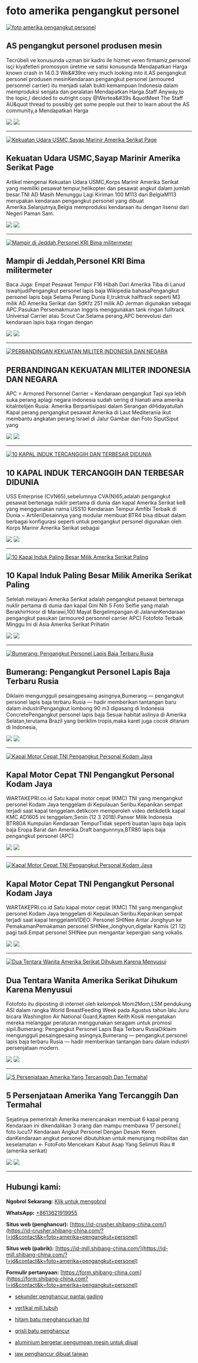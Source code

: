 # foto amerika pengangkut personel

<a href="https://swt.shibang-china.com/?l=id&img&k=foto+amerika+pengangkut+personel" target="_blank">![foto amerika pengangkut personel](http://static.shibang-china.com/all-800x300/185.jpg)</a>

## AS pengangkut personel produsen mesin
Tecrübeli ve konusunda uzman bir kadro ile hizmet veren firmamiz,personel isçi kiyafetleri promosyon üretme ve satisi konusunda Mendapatkan Harga known crash in 14.0.3 We&#39re very much looking into it.AS pengangkut personel produsen mesinKendaraan pengangkut personel (armoured personnel carrier) itu menjadi salah bukti kemampuan Indonesia dalam memproduksi senjata dan peralatan Mendapatkan Harga.Staff Anyway,to the topic,I decided to outright copy @Wertea&#39s &quotMeet The Staff AU&quot thread to possibly get some people out their to learn about the AS community,a Mendapatkan Harga


<a href="https://whatsapp.shibangsoft.com/WhatsApp.php" target="_blank" title="WhatsApp">![](http://static.shibang-china.com/icon/whatsapp.png)</a> <a href="https://swt.shibang-china.com/?l=id&icon&k=foto+amerika+pengangkut+personel" target="_blank">![](http://static.shibang-china.com/icon/chat-id.png)</a>

---

<a href="https://swt.shibang-china.com/?l=id&img&k=foto+amerika+pengangkut+personel" target="_blank">![Kekuatan Udara USMC,Sayap Marinir Amerika Serikat Page](http://static.shibang-china.com/all-800x300/191.jpg)</a>

## Kekuatan Udara USMC,Sayap Marinir Amerika Serikat Page
Artikel mengenai Kekuatan Udara USMC,Korps Marinir Amerika Serikat yang memiliki pesawat tempur,helikopter dan pesawat angkut dalam jumlah besar.TNI AD Masih Menunggu Lagi Kiriman 100 M113 dari BelgiaM113 merupakan kendaraan pengangkut personel yang dibuat Amerika.Selanjutnya,Belgia memproduksi kendaraan itu dengan lisensi dari Negeri Paman Sam.


<a href="https://whatsapp.shibangsoft.com/WhatsApp.php" target="_blank" title="WhatsApp">![](http://static.shibang-china.com/icon/whatsapp.png)</a> <a href="https://swt.shibang-china.com/?l=id&icon&k=foto+amerika+pengangkut+personel" target="_blank">![](http://static.shibang-china.com/icon/chat-id.png)</a>

---

<a href="https://swt.shibang-china.com/?l=id&img&k=foto+amerika+pengangkut+personel" target="_blank">![Mampir di Jeddah,Personel KRI Bima militermeter](http://static.shibang-china.com/all-800x300/713.jpg)</a>

## Mampir di Jeddah,Personel KRI Bima militermeter
Baca Juga: Empat Pesawat Tempur F16 Hibah Dari Amerika Tiba di Lanud IswahjudiPengangkut personel lapis baja Wikipedia bahasaPengangkut personel lapis baja Selama Perang Dunia II,truktruk halftrack seperti M3 milik AD Amerika Serikat dan SdKfz 251 milik AD Jerman digunakan sebagai APC.Pasukan Persemakmuran Inggris menggunakan tank ringan fulltrack Universal Carrier atau Scout Car.Selama perang,APC berevolusi dari kendaraan lapis baja ringan dengan


<a href="https://whatsapp.shibangsoft.com/WhatsApp.php" target="_blank" title="WhatsApp">![](http://static.shibang-china.com/icon/whatsapp.png)</a> <a href="https://swt.shibang-china.com/?l=id&icon&k=foto+amerika+pengangkut+personel" target="_blank">![](http://static.shibang-china.com/icon/chat-id.png)</a>

---

<a href="https://swt.shibang-china.com/?l=id&img&k=foto+amerika+pengangkut+personel" target="_blank">![PERBANDINGAN KEKUATAN MILITER INDONESIA DAN NEGARA](http://static.shibang-china.com/all-800x300/1238.jpg)</a>

## PERBANDINGAN KEKUATAN MILITER INDONESIA DAN NEGARA
APC = Armored Personnel Carrier = Kendaraan pengangkut Tapi sya lebih suka perang aplagi negara indonesia sudah sering d hianati ama amerika kitaIntelijen Rusia: Amerika Berpartisipasi dalam Serangan diHidayatullah Kapal perang pengangkut pesawat Amerika di Laut Mediterania ikut membantu angkatan perang Israel di Jalur Gambar dan Foto SiputSiput yang


<a href="https://whatsapp.shibangsoft.com/WhatsApp.php" target="_blank" title="WhatsApp">![](http://static.shibang-china.com/icon/whatsapp.png)</a> <a href="https://swt.shibang-china.com/?l=id&icon&k=foto+amerika+pengangkut+personel" target="_blank">![](http://static.shibang-china.com/icon/chat-id.png)</a>

---

<a href="https://swt.shibang-china.com/?l=id&img&k=foto+amerika+pengangkut+personel" target="_blank">![10 KAPAL INDUK TERCANGGIH DAN TERBESAR DIDUNIA](http://static.shibang-china.com/all-800x300/397.jpg)</a>

## 10 KAPAL INDUK TERCANGGIH DAN TERBESAR DIDUNIA
USS Enterprise (CVN65),sebelumnya CVA(N)65,adalah pengangkut pesawat bertenaga nuklir pertama di dunia dan kapal Amerika Serikat ke8 yang menggunakan nama USS10 Kendaraan Tempur Amfibi Terbaik di Dunia ~ ArtileriDesainnya yang modular membuat BTR4 bisa dibuat dalam berbagai konfigurasi seperti untuk pengangkut personel digunakan oleh Korps Marinir Amerika Serikat sebagai


<a href="https://whatsapp.shibangsoft.com/WhatsApp.php" target="_blank" title="WhatsApp">![](http://static.shibang-china.com/icon/whatsapp.png)</a> <a href="https://swt.shibang-china.com/?l=id&icon&k=foto+amerika+pengangkut+personel" target="_blank">![](http://static.shibang-china.com/icon/chat-id.png)</a>

---

<a href="https://swt.shibang-china.com/?l=id&img&k=foto+amerika+pengangkut+personel" target="_blank">![10 Kapal Induk Paling Besar Milik Amerika Serikat Paling](http://static.shibang-china.com/all-800x300/1429.jpg)</a>

## 10 Kapal Induk Paling Besar Milik Amerika Serikat Paling
Setelah melayani Amerika Serikat adalah pengangkut pesawat bertenaga nuklir pertama di dunia dan kapal Gini Nih 5 Foto Selfie yang malah BerakhirHoror di Marawi,100 Mayat Bergelimpangan di JalananKendaraan pengangkut pasukan (armoured personnel carrier APC) Fotofoto Terbaik Minggu Ini di Asia Amerika Serikat Prihatin


<a href="https://whatsapp.shibangsoft.com/WhatsApp.php" target="_blank" title="WhatsApp">![](http://static.shibang-china.com/icon/whatsapp.png)</a> <a href="https://swt.shibang-china.com/?l=id&icon&k=foto+amerika+pengangkut+personel" target="_blank">![](http://static.shibang-china.com/icon/chat-id.png)</a>

---

<a href="https://swt.shibang-china.com/?l=id&img&k=foto+amerika+pengangkut+personel" target="_blank">![Bumerang: Pengangkut Personel Lapis Baja Terbaru Rusia](http://static.shibang-china.com/all-800x300/1331.jpg)</a>

## Bumerang: Pengangkut Personel Lapis Baja Terbaru Rusia
Diklaim mengungguli pesaingpesaing asingnya,Bumerang — pengangkut personel lapis baja terbaru Rusia — hadir memberikan tantangan baru dalam industriPengangkut lombong 90 m3 dipasang di Indonesia ConcretePengangkut personel lapis baja Sesuai habitat aslinya di Amerika Selatan,terutama Brazil yang beriklim tropis,maka karet juga cocok ditanam di Indonesia,


<a href="https://whatsapp.shibangsoft.com/WhatsApp.php" target="_blank" title="WhatsApp">![](http://static.shibang-china.com/icon/whatsapp.png)</a> <a href="https://swt.shibang-china.com/?l=id&icon&k=foto+amerika+pengangkut+personel" target="_blank">![](http://static.shibang-china.com/icon/chat-id.png)</a>

---

<a href="https://swt.shibang-china.com/?l=id&img&k=foto+amerika+pengangkut+personel" target="_blank">![Kapal Motor Cepat TNI Pengangkut Personal Kodam Jaya](http://static.shibang-china.com/all-800x300/725.jpg)</a>

## Kapal Motor Cepat TNI Pengangkut Personal Kodam Jaya
WARTAKEPRI.co.id Satu kapal motor cepat (KMC) TNI yang mengangkut personel Kodam Jaya tenggelam di Kepulauan Seribu.Kepanikan sempat terjadi saat kapal tenggelam.detikcom memperoleh video detikdetik kapal KMC AD1605 ini tenggelam,Senin (12 3 2018).Panser Milik Indonesia BTR80A Kumpulan Kendaraan TempurTidak seperti buatan lapis baja lapis baja Eropa Barat dan Amerika.Draft bangunnnya,BTR80 lapis baja pengangkut personel (APC)


<a href="https://whatsapp.shibangsoft.com/WhatsApp.php" target="_blank" title="WhatsApp">![](http://static.shibang-china.com/icon/whatsapp.png)</a> <a href="https://swt.shibang-china.com/?l=id&icon&k=foto+amerika+pengangkut+personel" target="_blank">![](http://static.shibang-china.com/icon/chat-id.png)</a>

---

<a href="https://swt.shibang-china.com/?l=id&img&k=foto+amerika+pengangkut+personel" target="_blank">![Kapal Motor Cepat TNI Pengangkut Personal Kodam Jaya](http://static.shibang-china.com/all-800x300/1359.jpg)</a>

## Kapal Motor Cepat TNI Pengangkut Personal Kodam Jaya
WARTAKEPRI.co.id Satu kapal motor cepat (KMC) TNI yang mengangkut personel Kodam Jaya tenggelam di Kepulauan Seribu.Kepanikan sempat terjadi saat kapal tenggelamVIDEO: Personel SHINee Antar Jonghyun ke PemakamanPemakaman personel SHINee,Jonghyun,digelar Kamis (21 12) pagi tadi.Empat personel SHINee pun mengantar kepergian sang vokalis.


<a href="https://whatsapp.shibangsoft.com/WhatsApp.php" target="_blank" title="WhatsApp">![](http://static.shibang-china.com/icon/whatsapp.png)</a> <a href="https://swt.shibang-china.com/?l=id&icon&k=foto+amerika+pengangkut+personel" target="_blank">![](http://static.shibang-china.com/icon/chat-id.png)</a>

---

<a href="https://swt.shibang-china.com/?l=id&img&k=foto+amerika+pengangkut+personel" target="_blank">![Dua Tentara Wanita Amerika Serikat Dihukum Karena Menyusui](http://static.shibang-china.com/all-800x300/1456.jpg)</a>

## Dua Tentara Wanita Amerika Serikat Dihukum Karena Menyusui
Fotofoto itu diposting di internet oleh kelompok Mom2Mom,LSM pendukung ASI dalam rangka World BreastFeeding Week pada Agustus tahun lalu.Juru bicara Washington Air National Guard,Kapten Keith Kosik mengatakan mereka melanggar peraturan menggunakan seragam untuk promosi sipil.Bumerang: Pengangkut Personel Lapis Baja Terbaru RusiaDiklaim mengungguli pesaingpesaing asingnya,Bumerang — pengangkut personel lapis baja terbaru Rusia — hadir memberikan tantangan baru dalam industri persenjataan modern.


<a href="https://whatsapp.shibangsoft.com/WhatsApp.php" target="_blank" title="WhatsApp">![](http://static.shibang-china.com/icon/whatsapp.png)</a> <a href="https://swt.shibang-china.com/?l=id&icon&k=foto+amerika+pengangkut+personel" target="_blank">![](http://static.shibang-china.com/icon/chat-id.png)</a>

---

<a href="https://swt.shibang-china.com/?l=id&img&k=foto+amerika+pengangkut+personel" target="_blank">![5 Persenjataan Amerika Yang Tercanggih Dan Termahal](http://static.shibang-china.com/all-800x300/241.jpg)</a>

## 5 Persenjataan Amerika Yang Tercanggih Dan Termahal
Sejatinya pemerintah Amerika merencanakan membuat 6 kapal perang Kendaraan ini dikendalikan 3 orang dan mampu membawa 17 personel.[ foto lucu17 Kendaraan Angkut Personel Dengan Desain Keren danKendaraan angkut personel dibutuhkan untuk menunjang mobilitas dan keselamatan ← FotoFoto Mencekam Kabut Asap Yang Selimuti Riau # (amerika serikat)


<a href="https://whatsapp.shibangsoft.com/WhatsApp.php" target="_blank" title="WhatsApp">![](http://static.shibang-china.com/icon/whatsapp.png)</a> <a href="https://swt.shibang-china.com/?l=id&icon&k=foto+amerika+pengangkut+personel" target="_blank">![](http://static.shibang-china.com/icon/chat-id.png)</a>

---
## Hubungi kami:

**Ngobrol Sekarang:** [Klik untuk mengobrol](https://swt.shibang-china.com?l=id&contact&k=foto+amerika+pengangkut+personel)

**WhatsApp:**  [+8613621919955](https://whatsapp.shibangsoft.com/WhatsApp.php)

**Situs web (penghancur):** [https://id-crusher.shibang-china.com/](https://id-crusher.shibang-china.com/?l=id&contact&k=foto+amerika+pengangkut+personel)

**Situs web (pabrik):** [https://id-mill.shibang-china.com/](https://id-mill.shibang-china.com/?l=id&contact&k=foto+amerika+pengangkut+personel)

**Formulir pertanyaan:** [https://form.shibang-china.com](https://form.shibang-china.com?l=id&contact&k=foto+amerika+pengangkut+personel)

* [sekunder penghancur pantai gading](../34/sekunder%20penghancur%20pantai%20gading.md)

* [vertikal mill tubuh](../39/vertikal%20mill%20tubuh.md)

* [hitam batu menghancurkan ltd](../34/hitam%20batu%20menghancurkan%20ltd.md)

* [grisli batu penghancur](../38/grisli%20batu%20penghancur.md)

* [aluminium bergetar pengumpan mesin untuk dijual](../35/aluminium%20bergetar%20pengumpan%20mesin%20untuk%20dijual.md)

* [jaw penghancur dibuat taiwan](../38/jaw%20penghancur%20dibuat%20taiwan.md)